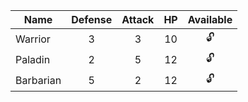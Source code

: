 |Name|Defense|Attack|HP|Available|
| -|:-:|:-:|:-:|:-:|
|Warrior|3|3|10| :unlock:|
|Paladin|2|5|12| :unlock:|
|Barbarian|5|2|12| :unlock:|

